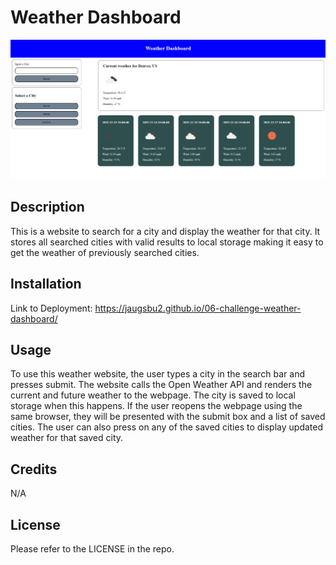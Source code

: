 # Weather Dashboard

![start-screen](/assets/images/weatherdashboard.png)

## Description

This is a website to search for a city and display the weather for that city. It stores all searched cities with valid results to local storage making it easy to get the weather of previously searched cities. 

## Installation

Link to Deployment: https://jaugsbu2.github.io/06-challenge-weather-dashboard/

## Usage

To use this weather website, the user types a city in the search bar and presses submit. The website calls the Open Weather API and renders the current and future weather to the webpage. The city is saved to local storage when this happens. If the user reopens the webpage using the same browser, they will be presented with the submit box and a list of saved cities. The user can also press on any of the saved cities to display updated weather for that saved city.

## Credits

N/A

## License

Please refer to the LICENSE in the repo.
